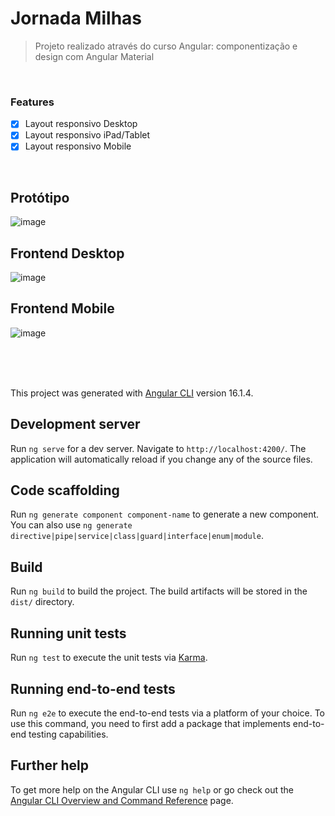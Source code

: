 # Jornada Milhas
> Projeto realizado através do curso Angular: componentização e design com Angular Material
<br>

### Features

- [x] Layout responsivo Desktop
- [x] Layout responsivo iPad/Tablet
- [x] Layout responsivo Mobile

<br>

## Protótipo

![image](https://github.com/marcosprofile/jornada-milhas/assets/86635292/5e69a4ae-836b-4a06-b4f4-54bba0d996cf)

## Frontend Desktop

![image](https://github.com/marcosprofile/jornada-milhas/assets/86635292/03c45022-870d-4878-b2ad-9e7a11e23e51)

## Frontend Mobile

![image](https://github.com/marcosprofile/jornada-milhas/assets/86635292/b04539cc-7dae-4605-a1ba-bcf714166aae)

<br>
<br>
<br>

This project was generated with [Angular CLI](https://github.com/angular/angular-cli) version 16.1.4.

## Development server

Run `ng serve` for a dev server. Navigate to `http://localhost:4200/`. The application will automatically reload if you change any of the source files.

## Code scaffolding

Run `ng generate component component-name` to generate a new component. You can also use `ng generate directive|pipe|service|class|guard|interface|enum|module`.

## Build

Run `ng build` to build the project. The build artifacts will be stored in the `dist/` directory.

## Running unit tests

Run `ng test` to execute the unit tests via [Karma](https://karma-runner.github.io).

## Running end-to-end tests

Run `ng e2e` to execute the end-to-end tests via a platform of your choice. To use this command, you need to first add a package that implements end-to-end testing capabilities.

## Further help

To get more help on the Angular CLI use `ng help` or go check out the [Angular CLI Overview and Command Reference](https://angular.io/cli) page.
